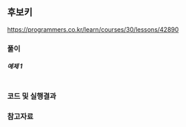 ## 후보키

https://programmers.co.kr/learn/courses/30/lessons/42890

### 풀이


##### 예제 1

```

```

### 코드 및 실행결과


### 참고자료
